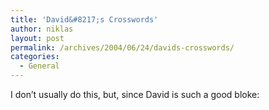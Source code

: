 ```yaml
---
title: 'David&#8217;s Crosswords'
author: niklas
layout: post
permalink: /archives/2004/06/24/davids-crosswords/
categories:
  - General
---
```

I don&#8217;t usually do this, but, since David is such a good bloke:

<applet id="AppWindow" code="AppWindow.class" name="AppWindow" codebase="http://www.innolyse.com" archive="crosswords.jar" width="600" height="308"> </applet>